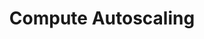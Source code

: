 ---
title: Compute Autoscaling
menu:
  docs_{{ .version }}:
    identifier: rm-autoscaling-compute
    name: Compute Autoscaling
    parent: rm-autoscaling
    weight: 91
menu_name: docs_{{ .version }}
---